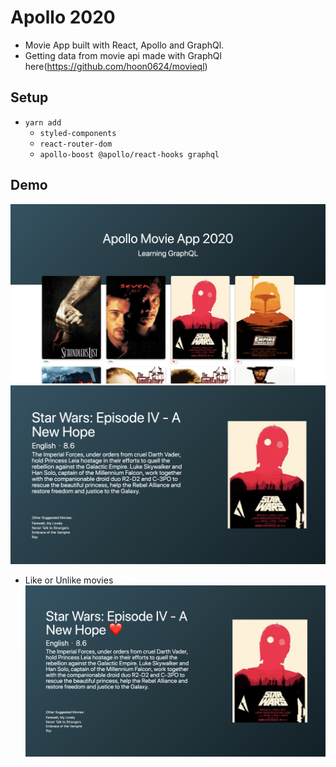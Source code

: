 # Apollo 2020

- Movie App built with React, Apollo and GraphQl.
- Getting data from movie api made with GraphQl here(https://github.com/hoon0624/movieql)

## Setup

- `yarn add`
  - `styled-components`
  - `react-router-dom`
  - `apollo-boost @apollo/react-hooks graphql`

## Demo

![demo](./images/demo1.png)
![demo](./images/demo2.png)

- Like or Unlike movies
  ![demo](./images/demo3.png)
